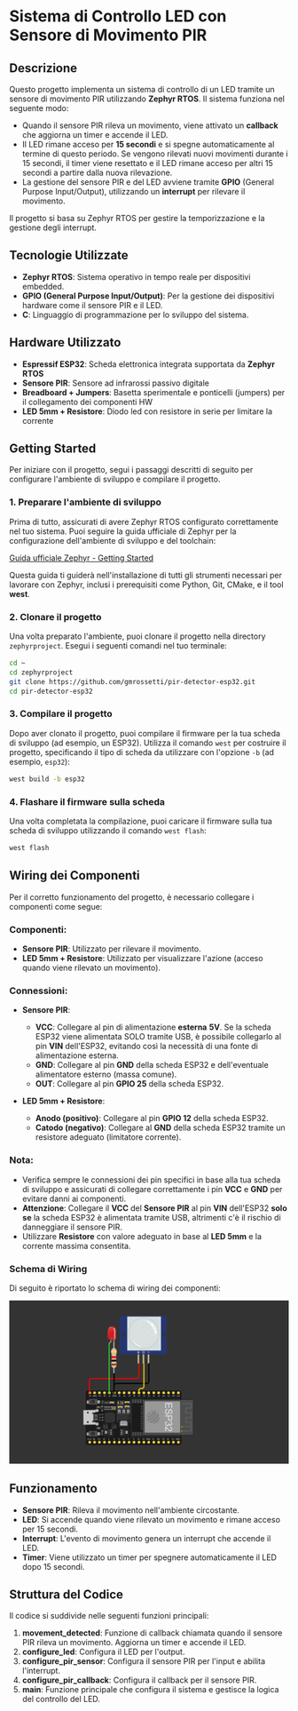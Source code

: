# Sistema di Controllo LED con Sensore di Movimento PIR

## Descrizione

Questo progetto implementa un sistema di controllo di un LED tramite un sensore di movimento PIR utilizzando **Zephyr RTOS**. Il sistema funziona nel seguente modo:

- Quando il sensore PIR rileva un movimento, viene attivato un **callback** che aggiorna un timer e accende il LED.
- Il LED rimane acceso per **15 secondi** e si spegne automaticamente al termine di questo periodo. Se vengono rilevati nuovi movimenti durante i 15 secondi, il timer viene resettato e il LED rimane acceso per altri 15 secondi a partire dalla nuova rilevazione.
- La gestione del sensore PIR e del LED avviene tramite **GPIO** (General Purpose Input/Output), utilizzando un **interrupt** per rilevare il movimento.

Il progetto si basa su Zephyr RTOS per gestire la temporizzazione e la gestione degli interrupt.

## Tecnologie Utilizzate

- **Zephyr RTOS**: Sistema operativo in tempo reale per dispositivi embedded.
- **GPIO (General Purpose Input/Output)**: Per la gestione dei dispositivi hardware come il sensore PIR e il LED.
- **C**: Linguaggio di programmazione per lo sviluppo del sistema.

## Hardware Utilizzato

- **Espressif ESP32**: Scheda elettronica integrata supportata da **Zephyr RTOS**
- **Sensore PIR**: Sensore ad infrarossi passivo digitale
- **Breadboard + Jumpers**: Basetta sperimentale e ponticelli (jumpers) per il collegamento dei componenti HW
- **LED 5mm + Resistore**: Diodo led con resistore in serie per limitare la corrente

## Getting Started

Per iniziare con il progetto, segui i passaggi descritti di seguito per configurare l'ambiente di sviluppo e compilare il progetto.

### 1. Preparare l'ambiente di sviluppo

Prima di tutto, assicurati di avere Zephyr RTOS configurato correttamente nel tuo sistema. Puoi seguire la guida ufficiale di Zephyr per la configurazione dell'ambiente di sviluppo e del toolchain:

[Guida ufficiale Zephyr - Getting Started](https://docs.zephyrproject.org/latest/develop/getting_started/index.html)

Questa guida ti guiderà nell'installazione di tutti gli strumenti necessari per lavorare con Zephyr, inclusi i prerequisiti come Python, Git, CMake, e il tool **west**.

### 2. Clonare il progetto

Una volta preparato l'ambiente, puoi clonare il progetto nella directory `zephyrproject`. Esegui i seguenti comandi nel tuo terminale:

```bash
cd ~
cd zephyrproject
git clone https://github.com/gmrossetti/pir-detector-esp32.git
cd pir-detector-esp32

```

### 3. Compilare il progetto

Dopo aver clonato il progetto, puoi compilare il firmware per la tua scheda di sviluppo (ad esempio, un ESP32). Utilizza il comando `west` per costruire il progetto, specificando il tipo di scheda da utilizzare con l'opzione `-b` (ad esempio, `esp32`):

```bash
west build -b esp32
```

### 4. Flashare il firmware sulla scheda

Una volta completata la compilazione, puoi caricare il firmware sulla tua scheda di sviluppo utilizzando il comando `west flash`:

```bash
west flash
```

## Wiring dei Componenti

Per il corretto funzionamento del progetto, è necessario collegare i componenti come segue:

### Componenti:
- **Sensore PIR**: Utilizzato per rilevare il movimento.
- **LED 5mm + Resistore**: Utilizzato per visualizzare l'azione (acceso quando viene rilevato un movimento).

### Connessioni:

- **Sensore PIR**:
  - **VCC**: Collegare al pin di alimentazione **esterna** **5V**. Se la scheda ESP32 viene alimentata SOLO tramite USB, è possibile collegarlo al pin **VIN** dell'ESP32, evitando così la necessità di una fonte di alimentazione esterna.
  - **GND**: Collegare al pin **GND** della scheda ESP32 e dell'eventuale alimentatore esterno (massa comune).
  - **OUT**: Collegare al pin **GPIO 25** della scheda ESP32.

- **LED 5mm + Resistore**:
  - **Anodo (positivo)**: Collegare al pin **GPIO 12** della scheda ESP32.
  - **Catodo (negativo)**: Collegare al **GND** della scheda ESP32 tramite un resistore adeguato (limitatore corrente).

### Nota:
- Verifica sempre le connessioni dei pin specifici in base alla tua scheda di sviluppo e assicurati di collegare correttamente i pin **VCC** e **GND** per evitare danni ai componenti.
- **Attenzione**: Collegare il **VCC** del **Sensore PIR** al pin **VIN** dell'ESP32 **solo se** la scheda ESP32 è alimentata tramite USB, altrimenti c'è il rischio di danneggiare il sensore PIR.
- Utilizzare **Resistore** con valore adeguato in base al **LED 5mm** e la corrente massima consentita.

### Schema di Wiring

Di seguito è riportato lo schema di wiring dei componenti:

![Schema di Wiring](images/wiring_diagram.png)

## Funzionamento

- **Sensore PIR**: Rileva il movimento nell'ambiente circostante.
- **LED**: Si accende quando viene rilevato un movimento e rimane acceso per 15 secondi.
- **Interrupt**: L'evento di movimento genera un interrupt che accende il LED.
- **Timer**: Viene utilizzato un timer per spegnere automaticamente il LED dopo 15 secondi.

## Struttura del Codice

Il codice si suddivide nelle seguenti funzioni principali:

1. **movement_detected**: Funzione di callback chiamata quando il sensore PIR rileva un movimento. Aggiorna un timer e accende il LED.
2. **configure_led**: Configura il LED per l'output.
3. **configure_pir_sensor**: Configura il sensore PIR per l'input e abilita l'interrupt.
4. **configure_pir_callback**: Configura il callback per il sensore PIR.
5. **main**: Funzione principale che configura il sistema e gestisce la logica del controllo del LED.
